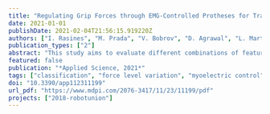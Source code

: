 ```yaml
---
title: "Regulating Grip Forces through EMG-Controlled Protheses for Transradial Amputees"
date: 2021-01-01
publishDate: 2021-02-04T21:56:15.919220Z
authors: ["I. Rasines", "M. Prada", "V. Bobrov", "D. Agrawal", "L. Martinez", "P. Iriondo", "A. Remazeilles", "J. McIntyre"]
publication_types: ["2"]
abstract: "This study aims to evaluate different combinations of features and algorithms to be used in the control of a prosthetic hand wherein both the configuration of the fingers and the gripping forces can be controlled. This requires identifying machine learning algorithms and feature sets to detect both intended force variation and hand gestures in EMG signals recorded from upper-limb amputees. However, despite the decades of research into pattern recognition techniques, each new problem requires researchers to find a suitable classification algorithm, as there is no such thing as a universal ’best’ solution. Consideration of different techniques and data representation represents a fundamental practice in order to achieve maximally effective results. To this end, we employ a publicly-available database recorded from amputees to evaluate different combinations of features and classifiers. Analysis of data from 9 different individuals shows that both for classic features and for time-dependent power spectrum descriptors (TD-PSD) the proposed logarithmically scaled version of the current window plus previous window achieves the highest classification accuracy. Using linear discriminant analysis (LDA) as a classifier and applying a majority-voting strategy to stabilize the individual window classification, we obtain 88% accuracy with classic features and 89% with TD-PSD features."
featured: false
publication: "*Applied Science, 2021*"
tags: ["classification", "force level variation", "myoelectric control", "pattern recognition", "robustness", "surface electromyogram (sEMG)", "transradial amputees"]
doi: "10.3390/app112311199"
url_pdf: "https://www.mdpi.com/2076-3417/11/23/11199/pdf"
projects: ["2018-robotunion"]
---
```

